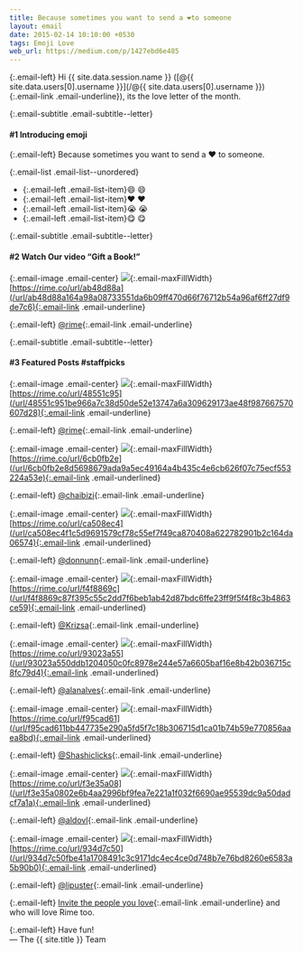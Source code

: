 ```yaml
---
title: Because sometimes you want to send a ❤️to someone
layout: email
date: 2015-02-14 10:10:00 +0530
tags: Emoji Love
web_url: https://medium.com/p/1427ebd6e485
---
```


{:.email-left}
Hi {{ site.data.session.name }} ([@{{ site.data.users[0].username }}](/@{{ site.data.users[0].username }}){:.email-link .email-underline}), its the love letter of the month.

{:.email-subtitle .email-subtitle--letter}
#### #1 Introducing emoji

{:.email-left}
Because sometimes you want to send a ❤️ to someone.

{:.email-list .email-list--unordered}
- {:.email-left .email-list-item}😄 :smile:
- {:.email-left .email-list-item}❤️ :heart:
- {:.email-left .email-list-item}😭 :sob:
- {:.email-left .email-list-item}😋 :yum:

{:.email-subtitle .email-subtitle--letter}
#### #2 Watch Our video “Gift a Book!”

{:.email-image .email-center}
![](/bucket/email/03-506704405_1280x720.png){:.email-maxFillWidth}
<span class="email-caption">[https://rime.co/url/ab48d88a](/url/ab48d88a164a98a08733551da6b09ff470d66f76712b54a96af6ff27df9de7c6){:.email-link .email-underline}</span>

{:.email-left}
[@rime](/@rime){:.email-link .email-underline}

{:.email-subtitle .email-subtitle--letter}
#### #3 Featured Posts #staffpicks

{:.email-image .email-center}
![](/bucket/email/03-10995210_389486681230634_1001220227_n.jpg){:.email-maxFillWidth}
<span class="email-caption">[https://rime.co/url/48551c95](/url/48551c951be966a7c38d50de52e13747a6a309629173ae48f987667570607d28){:.email-link .email-underline}</span>

{:.email-left}
[@rime](/@rime){:.email-link .email-underline}

{:.email-image .email-center}
![](/bucket/email/03-93501042_1408626825991495_7138842924262883328_n.jpg){:.email-maxFillWidth}
<span class="email-caption">[https://rime.co/url/6cb0fb2e](/url/6cb0fb2e8d5698679ada9a5ec49164a4b435c4e6cb626f07c75ecf553224a53e){:.email-link .email-underlined}</span>

{:.email-left}
[@chaibizi](/@chaibizi){:.email-link .email-underline}

{:.email-image .email-center}
![](/bucket/email/03-10865192_1513838192216961_2015196877_n.jpg){:.email-maxFillWidth}
<span class="email-caption">[https://rime.co/url/ca508ec4](/url/ca508ec4f1c5d9691579cf78c55ef7f49ca870408a622782901b2c164da06574){:.email-link .email-underlined}</span>

{:.email-left}
[@donnunn](/@donnunn){:.email-link .email-underline}

{:.email-image .email-center}
![](/bucket/email/03-928664_577334125701097_1081899103_n.jpg){:.email-maxFillWidth}
<span class="email-caption">[https://rime.co/url/f4f8869c](/url/f4f8869c87f395c55c2dd7f6beb1ab42d87bdc6ffe23ff9f5f4f8c3b4863ce59){:.email-link .email-underlined}</span>

{:.email-left}
[@Krizsa](/@Krizsa){:.email-link .email-underline}

{:.email-image .email-center}
![](/bucket/email/03-16332176909_c9a985e54c_z.jpg){:.email-maxFillWidth}
<span class="email-caption">[https://rime.co/url/93023a55](/url/93023a550ddb1204050c0fc8978e244e57a6605baf16e8b42b036715c8fc79d4){:.email-link .email-underlined}</span>

{:.email-left}
[@alanalves](/@alanalves){:.email-link .email-underline}

{:.email-image .email-center}
![](/bucket/email/03-default_1280x720.jpg){:.email-maxFillWidth}
<span class="email-caption">[https://rime.co/url/f95cad61](/url/f95cad611bb447735e290a5fd5f7c18b306715d1ca01b74b59e770856aaea8bd){:.email-link .email-underlined}</span>

{:.email-left}
[@Shashiclicks](/@Shashiclicks){:.email-link .email-underline}

{:.email-image .email-center}
![](/bucket/email/03-502551554_1280x720.jpg){:.email-maxFillWidth}
<span class="email-caption">[https://rime.co/url/f3e35a08](/url/f3e35a0802e6b4aa2996bf9fea7e221a1f032f6690ae95539dc9a50dadcf7a1a){:.email-link .email-underlined}</span>

{:.email-left}
[@aldovl](/@aldovl){:.email-link .email-underline}

{:.email-image .email-center}
![](/bucket/email/03-10451679_10153054540875460_4131883881585959820_n.jpg){:.email-maxFillWidth}
<span class="email-caption">[https://rime.co/url/934d7c50](/url/934d7c50fbe41a1708491c3c9171dc4ec4ce0d748b7e76bd8260e6583a5b90b0){:.email-link .email-underlined}</span>

{:.email-left}
[@lipuster](/@lipuster){:.email-link .email-underline}

{:.email-left}
[Invite the people you love](/inbox/invite){:.email-link .email-underline} and who will love Rime too.

{:.email-left}
Have fun!<br>
— The {{ site.title }} Team